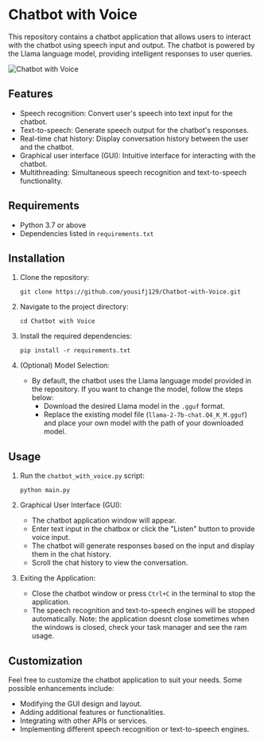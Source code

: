 # Chatbot with Voice

This repository contains a chatbot application that allows users to interact with the chatbot using speech input and output. The chatbot is powered by the Llama language model, providing intelligent responses to user queries.

![Chatbot with Voice](chatbot_with_voice.png)

## Features

- Speech recognition: Convert user's speech into text input for the chatbot.
- Text-to-speech: Generate speech output for the chatbot's responses.
- Real-time chat history: Display conversation history between the user and the chatbot.
- Graphical user interface (GUI): Intuitive interface for interacting with the chatbot.
- Multithreading: Simultaneous speech recognition and text-to-speech functionality.

## Requirements

- Python 3.7 or above
- Dependencies listed in `requirements.txt`

## Installation

1. Clone the repository:

   ```shell
   git clone https://github.com/yousifj129/Chatbot-with-Voice.git
   ```

2. Navigate to the project directory:

   ```shell
   cd Chatbot with Voice
   ```

3. Install the required dependencies:

   ```shell
   pip install -r requirements.txt
   ```

4. (Optional) Model Selection:

   - By default, the chatbot uses the Llama language model provided in the repository. If you want to change the model, follow the steps below:
     - Download the desired Llama model in the `.gguf` format.
     - Replace the existing model file (`llama-2-7b-chat.Q4_K_M.gguf`) and place your own model with the path of your downloaded model.

## Usage

1. Run the `chatbot_with_voice.py` script:

   ```shell
   python main.py
   ```

2. Graphical User Interface (GUI):

   - The chatbot application window will appear.
   - Enter text input in the chatbox or click the "Listen" button to provide voice input.
   - The chatbot will generate responses based on the input and display them in the chat history.
   - Scroll the chat history to view the conversation.

3. Exiting the Application:
   - Close the chatbot window or press `Ctrl+C` in the terminal to stop the application.
   - The speech recognition and text-to-speech engines will be stopped automatically.
     Note: the application doesnt close sometimes when the windows is closed, check your task manager and see the ram usage.

## Customization

Feel free to customize the chatbot application to suit your needs. Some possible enhancements include:

- Modifying the GUI design and layout.
- Adding additional features or functionalities.
- Integrating with other APIs or services.
- Implementing different speech recognition or text-to-speech engines.
